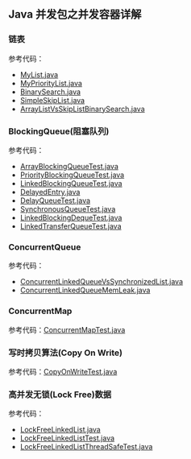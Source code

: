 ## Java 并发包之并发容器详解

### 链表

参考代码：

- [MyList.java](..%2F_4_colleciton%2FMyList.java)
- [MyPriorityList.java](..%2F_4_colleciton%2FMyPriorityList.java)
- [BinarySearch.java](..%2F_4_colleciton%2FBinarySearch.java)
- [SimpleSkipList.java](..%2F_4_colleciton%2FSimpleSkipList.java)
- [ArrayListVsSkipListBinarySearch.java](ArrayListVsSkipListBinarySearch.java)

### BlockingQueue(阻塞队列)

参考代码：

- [ArrayBlockingQueueTest.java](ArrayBlockingQueueTest.java)
- [PriorityBlockingQueueTest.java](PriorityBlockingQueueTest.java)
- [LinkedBlockingQueueTest.java](LinkedBlockingQueueTest.java)
- [DelayedEntry.java](DelayedEntry.java)
- [DelayQueueTest.java](DelayQueueTest.java)
- [SynchronousQueueTest.java](SynchronousQueueTest.java)
- [LinkedBlockingDequeTest.java](LinkedBlockingDequeTest.java)
- [LinkedTransferQueueTest.java](LinkedTransferQueueTest.java)

### ConcurrentQueue

参考代码：

- [ConcurrentLinkedQueueVsSynchronizedList.java](ConcurrentLinkedQueueVsSynchronizedList.java)
- [ConcurrentLinkedQueueMemLeak.java](ConcurrentLinkedQueueMemLeak.java)

### ConcurrentMap

参考代码：[ConcurrentMapTest.java](ConcurrentMapTest.java)

### 写时拷贝算法(Copy On Write)

参考代码：[CopyOnWriteTest.java](CopyOnWriteTest.java)

### 高并发无锁(Lock Free)数据

参考代码：

- [LockFreeLinkedList.java](LockFreeLinkedList.java)
- [LockFreeLinkedListTest.java](LockFreeLinkedListTest.java)
- [LockFreeLinkedListThreadSafeTest.java](LockFreeLinkedListThreadSafeTest.java)
